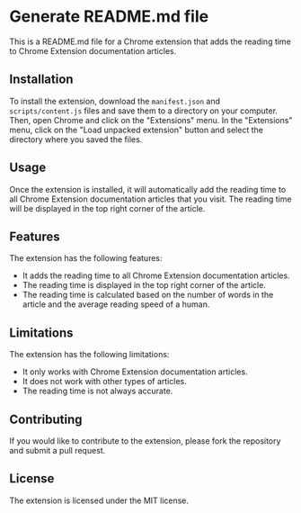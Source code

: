 # Generate README.md file
This is a README.md file for a Chrome extension that adds the reading time to Chrome Extension documentation articles.

## Installation

To install the extension, download the `manifest.json` and `scripts/content.js` files and save them to a directory on your computer. Then, open Chrome and click on the "Extensions" menu. In the "Extensions" menu, click on the "Load unpacked extension" button and select the directory where you saved the files.

## Usage

Once the extension is installed, it will automatically add the reading time to all Chrome Extension documentation articles that you visit. The reading time will be displayed in the top right corner of the article.

## Features

The extension has the following features:

* It adds the reading time to all Chrome Extension documentation articles.
* The reading time is displayed in the top right corner of the article.
* The reading time is calculated based on the number of words in the article and the average reading speed of a human.

## Limitations

The extension has the following limitations:

* It only works with Chrome Extension documentation articles.
* It does not work with other types of articles.
* The reading time is not always accurate.

## Contributing

If you would like to contribute to the extension, please fork the repository and submit a pull request.

## License

The extension is licensed under the MIT license.